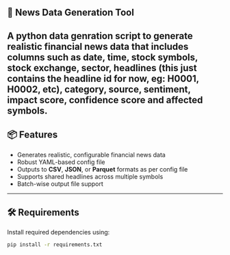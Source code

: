 ## 📰 News Data Generation Tool

A python data genration script to generate **realistic financial news data** that includes columns such as **date, time, stock symbols, stock exchange, sector, headlines (this just contains the headline id for now, eg: H0001, H0002, etc), category, source, sentiment, impact score, confidence score and affected symbols**. 
---

## 📦 Features

- Generates realistic, configurable financial news data
- Robust YAML-based config file
- Outputs to **CSV**, **JSON**, or **Parquet** formats as per config file
- Supports shared headlines across multiple symbols
- Batch-wise output file support

---

## 🛠️ Requirements

Install required dependencies using:

```zsh
pip install -r requirements.txt
